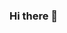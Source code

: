 ### Hi there 👋

<!--
**motrnam/motrnam** is a ✨ _special_ ✨ repository because its `README.md` (this file) appears on your GitHub profile.

here you can see my some of my project in c,python,java,html 
